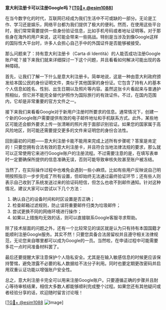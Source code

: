 **意大利注册卡可以注册Google吗？[[TG💪+ @esim1088](https://t.me/s/esim1088)]**

在当今数字化的时代，互联网已经成为我们生活中不可或缺的一部分。无论是工作、学习还是娱乐，网络平台都为我们提供了极大的便利。然而，在使用这些平台时，我们常常需要提供一些身份验证信息，比如手机号码或者地址证明等。对于那些身在海外的用户来说，这可能会带来一些挑战。特别是当涉及到像Google这样的国际性大平台时，许多人会担心自己手中的外国证件是否能够被接受。

那么问题来了：持有意大利注册卡（Carta di Identità）的人能否成功注册Google账户呢？接下来我们就来详细探讨一下这个问题，并且看看如何解决可能出现的各种障碍。

首先，让我们了解一下什么是意大利注册卡。简单地说，这是一种由意大利政府颁发给本国公民的身份证明文件，类似于其他国家的身份证。它包含了持有人的基本个人信息如姓名、性别、出生日期以及照片等内容。虽然这张卡片看起来与普通护照相似，但它并不能完全替代护照作为国际旅行的有效证件。不过，在国内范围内，它却是非常重要的官方文件之一。

接下来我们来看看Google对于新用户注册时所要求的信息。通常情况下，创建一个新的Google账户需要提供有效的电子邮件地址和手机联系方式。此外，某些地区可能还会额外要求上传一张清晰的照片用于面部识别验证。如果您的国家属于高风险地区，则可能还需要提交更多的文件来证明您的身份合法性。

回到最初的问题——意大利注册卡能不能用来完成上述所有步骤呢？答案是肯定的！只要您拥有合法有效的意大利注册卡，并且符合当地法律法规的要求，那么就可以正常使用它来进行Google账户的注册流程。不过需要注意的是，在填写表单时一定要确保所提供的信息准确无误，否则可能导致审核失败甚至账户被冻结。

当然了，在实际操作过程中也难免会遇到一些小麻烦。比如有些用户反映说自己明明按照指示一步步完成了所有设置，但却始终无法通过最终验证环节；还有些人则表示自己收到了系统发送过来的验证码短信，但怎么也收不到邮件通知。针对这种情况，建议大家可以尝试以下几个方法：

1. 确认自己的设备时间和时区设置是否正确；
2. 检查邮箱过滤规则，防止误将重要邮件归类为垃圾邮件；
3. 尝试更换不同的网络环境进行操作；
4. 如果以上措施均无效的话，则可以直接联系Google客服寻求帮助。

除了技术层面的问题之外，还有一个比较常见的误区就是认为只有持有本国国籍才能顺利注册Google服务。其实不然！只要您具备合法居留权并且遵守相关法律规范，无论您来自哪里都可以成为Google的一员。当然啦，在申请过程中可能需要多花一点时间准备材料罢了。

最后还要提醒大家注意保护个人隐私安全。尤其是在输入敏感信息的时候更应该保持警惕，避免泄露不必要的私人数据给不法分子利用。同时也要定期更改密码并启用双重认证功能以增强账户安全性。

总之，意大利注册卡完全可以用来注册Google账户。只要遵循正确的步骤并且耐心等待审核结果，相信大多数人都能够顺利完成整个过程。如果您还有其他疑问或者经验分享的话，欢迎随时留言讨论哦！

[[TG💪+ @esim1088](https://t.me/s/esim1088) ![Image](https://i.postimg.cc/4NQfJmqS/Snipaste-2025-05-13-00-14-12.png)]